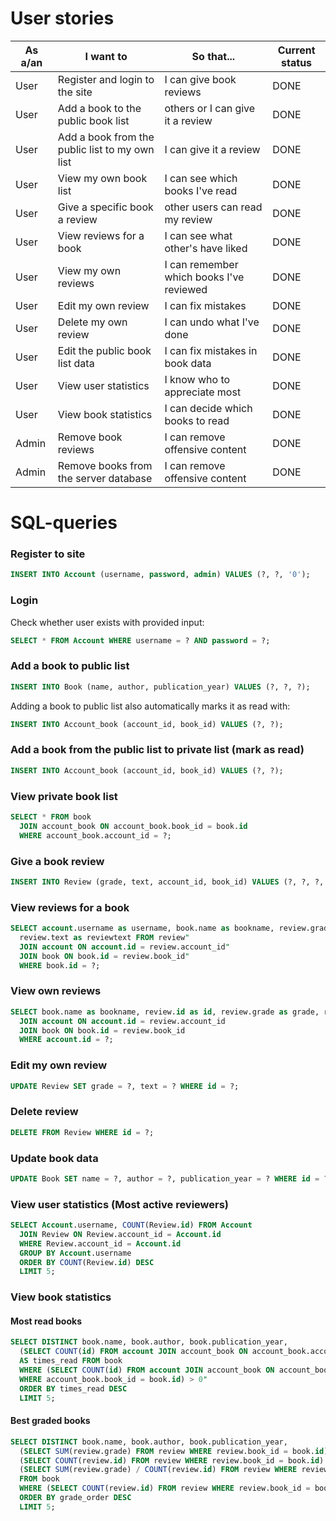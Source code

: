# User stories

| As a/an | I want to                                      | So that...                               | Current status  |
| ------- | ---------------------------------------------- | -----------------------------------------|-----------------|
| User    | Register and login to the site                 | I can give book reviews                  | DONE            |
| User    | Add a book to the public book list             | others or I can give it a review         | DONE            |
| User    | Add a book from the public list to my own list | I can give it a review                   | DONE            |
| User    | View my own book list                          | I can see which books I've read          | DONE            |
| User    | Give a specific book a review                  | other users can read my review           | DONE            |
| User    | View reviews for a book                        | I can see what other's have liked        | DONE            |
| User    | View my own reviews                            | I can remember which books I've reviewed | DONE            |
| User    | Edit my own review                             | I can fix mistakes                       | DONE            |
| User    | Delete my own review                           | I can undo what I've done                | DONE            |
| User    | Edit the public book list data                 | I can fix mistakes in book data          | DONE            |
| User    | View user statistics                           | I know who to appreciate most            | DONE            |
| User    | View book statistics                           | I can decide which books to read         | DONE            |
| Admin   | Remove book reviews                            | I can remove offensive content           | DONE            |
| Admin   | Remove books from the server database          | I can remove offensive content           | DONE            |

# SQL-queries

### Register to site

~~~~sql
INSERT INTO Account (username, password, admin) VALUES (?, ?, '0');
~~~~

### Login

Check whether user exists with provided input:

~~~~sql
SELECT * FROM Account WHERE username = ? AND password = ?;
~~~~

### Add a book to public list

~~~~sql
INSERT INTO Book (name, author, publication_year) VALUES (?, ?, ?);
~~~~

Adding a book to public list also automatically marks it as read with:

~~~~sql
INSERT INTO Account_book (account_id, book_id) VALUES (?, ?);
~~~~

### Add a book from the public list to private list (mark as read)

~~~~sql
INSERT INTO Account_book (account_id, book_id) VALUES (?, ?);
~~~~

### View private book list

~~~~sql
SELECT * FROM book
  JOIN account_book ON account_book.book_id = book.id
  WHERE account_book.account_id = ?;
~~~~

### Give a book review

~~~~sql
INSERT INTO Review (grade, text, account_id, book_id) VALUES (?, ?, ?, ?);
~~~~

### View reviews for a book

~~~~sql
SELECT account.username as username, book.name as bookname, review.grade as grade, review.id, 
  review.text as reviewtext FROM review"
  JOIN account ON account.id = review.account_id"
  JOIN book ON book.id = review.book_id"
  WHERE book.id = ?;
~~~~
                    
### View own reviews

~~~~sql
SELECT book.name as bookname, review.id as id, review.grade as grade, review.text as reviewtext FROM review
  JOIN account ON account.id = review.account_id
  JOIN book ON book.id = review.book_id
  WHERE account.id = ?; 
~~~~

### Edit my own review

~~~~sql
UPDATE Review SET grade = ?, text = ? WHERE id = ?;
~~~~

### Delete review

~~~~sql
DELETE FROM Review WHERE id = ?;
~~~~

### Update book data

~~~~sql
UPDATE Book SET name = ?, author = ?, publication_year = ? WHERE id = ?;
~~~~

### View user statistics (Most active reviewers)

~~~~sql
SELECT Account.username, COUNT(Review.id) FROM Account
  JOIN Review ON Review.account_id = Account.id
  WHERE Review.account_id = Account.id
  GROUP BY Account.username
  ORDER BY COUNT(Review.id) DESC
  LIMIT 5;
~~~~

### View book statistics

#### Most read books


~~~~sql
SELECT DISTINCT book.name, book.author, book.publication_year,
  (SELECT COUNT(id) FROM account JOIN account_book ON account_book.account_id = account.id WHERE account_book.book_id = book.id)
  AS times_read FROM book
  WHERE (SELECT COUNT(id) FROM account JOIN account_book ON account_book.account_id = account.id 
  WHERE account_book.book_id = book.id) > 0"
  ORDER BY times_read DESC
  LIMIT 5;
~~~~

#### Best graded books

~~~~sql
SELECT DISTINCT book.name, book.author, book.publication_year,
  (SELECT SUM(review.grade) FROM review WHERE review.book_id = book.id) AS grade_sum,
  (SELECT COUNT(review.id) FROM review WHERE review.book_id = book.id) AS grade_count,
  (SELECT SUM(review.grade) / COUNT(review.id) FROM review WHERE review.book_id = book.id) AS grade_order
  FROM book
  WHERE (SELECT COUNT(review.id) FROM review WHERE review.book_id = book.id) > 0
  ORDER BY grade_order DESC
  LIMIT 5;
~~~~
